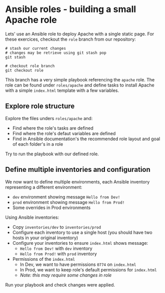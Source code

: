 # Ansible roles - building a small Apache role

Lets' use an Ansible role to deploy Apache with a single static page. For these exercices, checkout the `role` branch from our repository:

```
# stash our current changes
# changes may be retrieve using git stash pop
git stash

# checkout role branch
git checkout role 
```

This branch has a very simple playbook referencing the `apache` role. The role can be found under `roles/apache` and define tasks to install Apache with a simple `index.html` template with a few variables. 

## Explore role structure

Explore the files unders `roles/apache` and:

- Find where the role's tasks are defined
- Find where the role's defaut variables are defined
- Find in Ansible documentation's the recommended role layout and goal of each folder's in a role

Try to run the playbook with our defined role.

## Define multiple inventories and configuration

We now want to define multiple environments, each Ansible inventory representing a different environment:

- `dev` environment showing message `Hello from Dev!`
- `prod` environment showing message `Hello from Prod!`
- Some overrides in Prod environments

Using Ansible inventories:

- Copy `inventories/dev` to `inventories/prod`
- Configure each inventory to use a single host (you should have two hosts in your original inventory)
- Configure your inventories to ensure `index.html` shows message:
  - `Hello from Dev!` with `dev` inventory
  - `Hello from Prod!` with `prod` inventory
- Permissions of the `index.html`
  - In Dev, we want to have permissions `0774` on `index.html`
  - In Prod, we want to keep role's default permissions for `index.html`
  - _Note: this may require some changes in role_

Run your playbook and check changes were applied.
